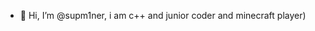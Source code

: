 - 👋 Hi, I’m @supm1ner, i am c++ and junior coder and minecraft player)


<!---
supm1ner/supm1ner is a ✨ special ✨ repository because its `README.md` (this file) appears on your GitHub profile.
You can click the Preview link to take a look at your changes.
--->
